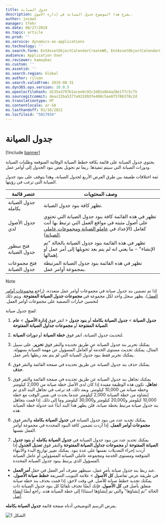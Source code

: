```yaml
---
title: جدول الصيانة
description: يشرح هذا الموضوع جدول الصيانة في إدارة الأصول.
author: josaw1
manager: tfehr
ms.date: 08/27/2019
ms.topic: article
ms.prod: ''
ms.service: dynamics-ax-applications
ms.technology: ''
ms.search.form: EntAssetObjectCalendarCreateWO, EntAssetObjectCalendarListPagePoolsOpen, EntAssetObjectCalendarListPage, EntAssetObjectCalendarListPagePreviewPart, EntAssetObjectCalendarEdit, EntAssetObjectCalendarAdjust, EntAssetObjectCalendarDiscard, EntAssetObjectCalendarInfoPart
audience: Application User
ms.reviewer: kamaybac
ms.custom: ''
ms.assetid: ''
ms.search.region: Global
ms.author: riluan
ms.search.validFrom: 2019-08-31
ms.dyn365.ops.version: 10.0.5
ms.openlocfilehash: d235a3797b1acee9c92c3d81e8b4a20e1f7c5c75
ms.sourcegitcommit: deac22ba5377a912d93fe408c5ae875706378c2d
ms.translationtype: HT
ms.contentlocale: ar-SA
ms.lasthandoff: 01/16/2021
ms.locfileid: "5017934"
---
```

# <a name="maintenance-schedule"></a>جدول الصيانة

[!include [banner](../../includes/banner.md)]

 

يحتوي جدول الصيانة على قائمة بكافة خطط الصيانة الوقائية المتوقعة وطلبات الصيانة ودورات الصيانة التي سيتم تنفيذها. ربما تم تحويل بعض بنود الجدول إلى أوامر عمل.

ثمة اختلافات طفيفة بين طرق العرض الأربع لجدول الصيانة، وهذا يتوقف على بنود جدول الصيانة التي ترغب في رؤيتها.

| عنصر قائمة                  | وصف المحتويات                                                                                                                                             |
|----------------------------|----------------------------------------------------------------------------------------------------------------------------------------------------------------------------------------------|
| جدول الصيانة بكامله       | تظهر كافة بنود جدول الصيانة.     |
| جدول الأصول لدي        | تظهر في هذه القائمة كافة بنود جدول الصيانة التي تحتوي على أصول مثبته في مواقع العمل التي ترتبط بها أنت كعامل (الإعداد في [عاملو الصيانة ومجموعات عاملي الصيانة‬](../setup-for-objects/workers-and-worker-groups.md)). |
| فتح سطور جدول الصيانة | تظهر في هذه القائمة بنود جدول الصيانة بالحالة "تم الإنشاء" - ما يعني انه لم يتم بعد تحويلها إلى أمر عمل أو إهمالها.                                            |
| فتح مجموعات جدول الصيانة | تظهر في هذه القائمة بنود جدول الصيانة المرتبطة بمجموعة أوامر عمل.                                                                                                                  |

>[!NOTE]
>إذا تم تضمين بند جدول صيانة في مجموعات أوامر عمل متعددة، (راجع [مجموعات أوامر العمل](../work-orders/work-order-pools.md))، يظهر سجل واحد لكل مجموعة في **مجموعات جدول الصيانة المفتوحة‬‏‫**. ويتم ذلك لتحسين خيارات التصفية على مجموعات أوامر العمل.

لفتح جدول صيانة:

1. انقر فوق **إدارة الأصول** > **عام‏‎** > **جدول الصيانة** > **جدول الصيانة بكامله** أو **بنود جدول الصيانة المفتوحة** أو **مجموعات جداول الصيانة المفتوحة**.

2. لتحديث جدول الصيانة، انقر فوق **خطة الصيانة** أو **دورات الصيانة**. 

3. يمكنك تحرير بند جدول الصيانة عن طريق تحديده والنقر فوق **تحرير**. على سبيل المثال، يمكنك تحديث مستوى الخدمة أو العامل المسؤول عن مهمة الصيانة بسهولة. يمكنك تحرير فقط بنود جدول الصيانة التي لم يتم بعد ربطها بأمر عمل.

4. يمكنك حذف بند جدول الصيانة عن طريق تحديده في صفحة القائمة والنقر فوق **حذف**.

5. يمكنك تجاهل بند جدول الصيانة عن طريق تحديده في صفحة القائمة والنقر فوق **تجاهل**. تكون هذه الوظيفة مفيدة إذا كان لدى الأصل خطة صيانة من 2,000 كيلومتر وخطة صيانة من 10,000 كيلومتر. وبعد ذلك، قد ترغب في تجاهل البند الذي تم إنشاؤه من خطة الصيانة 2,000 كيلومتر عندما يحدث في نفس الوقت مع خطة 10,000 كيلومتر و20,000 كيلومتر و30,000 كيلومتر وما إلى ذلك. إذا قمت بتجاهل بند جدول صيانة مرتبط بخطة صيانة، فلن يظهر هذا البند أبدًا عند جدولة خطة الصيانة هذه.

6. يمكنك تحديد عدد من بنود جدول الصيانة في **جدول الصيانة بكامله** والنقر فوق **مجموعات أوامر العمل**، إذا أردت تضمين كافة البنود المحددة في مجموعة أوامر العمل نفسها.

7. يمكنك تحديد عدد من بنود جدول الصيانة في **جدول الصيانة بكامله** أو **بنود جدول الصيانة المفتوحة** أو **مجموعات جداول الصيانة المفتوحة** والنقر فوق **تعديل الجدول** إذا أردت إجراء التعديلات نفسها على عدة بنود. يمكنك تغيير تواريخ البدء والانتهاء المتوقعة ومستوى الخدمة ومجموعة عاملي الصيانة المسؤولين أو عامل الصيانة المسؤول الذي يرتبط ببنود جدول الصيانة المحددة.

- عند ربط بند جدول صيانة بأمر عمل، سيظهر معرف أمر العمل في حقل **أمر العمل**.  
- في طريقة عرض تفاصيل **كل الأصول‬** > علامة التبويب السريعة **خطط صيانة الأصول**، يمكنك تحديد خطط صيانة للأصل. في وقت لاحق، إذا قمت بحذف بند خطة صيانة متعلق بأصل في **كل الأصول**، فإنك أيضًا تحذف تلقائيًا كل بنود جدول الصيانة ذات الحالة "تم إنشاؤها" والتي تم إنشاؤها استنادًا إلى خطة الصيانة هذه. راجع أيضًا [إنشاء أصل](../objects/create-an-object.md).

يعرض الرسم التوضيحي أدناه صفحة قائمة **جدول الصيانة بكامله**.

![الشكل 1](media/16-preventive-maintenance.png)

